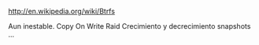 http://en.wikipedia.org/wiki/Btrfs

Aun inestable.
Copy On Write
Raid
Crecimiento y decrecimiento
snapshots
...
